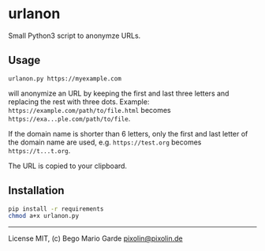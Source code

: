 # urlanon

Small Python3 script to anonymze URLs.

## Usage

`urlanon.py https://myexample.com`

will anonymize an URL by keeping the first and last three letters and replacing the rest with three dots.
Example: `https://example.com/path/to/file.html` becomes `https://exa...ple.com/path/to/file`.

If the domain name is shorter than 6 letters, only the first and last letter of the domain name are used, e.g. `https://test.org` becomes `https://t...t.org`.

The URL is copied to your clipboard.

## Installation

```bash
pip install -r requirements
chmod a+x urlanon.py
```

---

License MIT, (c) Bego Mario Garde <pixolin@pixolin.de>
